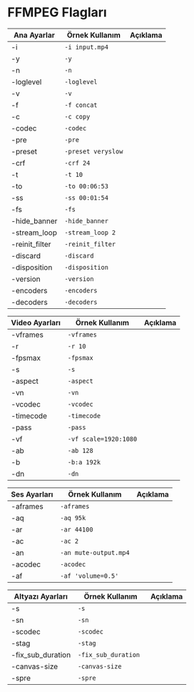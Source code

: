 # FFMPEG Flagları
| Ana Ayarlar    | Örnek Kullanım     | Açıklama |
|----------------|--------------------|----------|
| -i             | `-i input.mp4`     |          |
| -y             | `-y`               |          |
| -n             | `-n`               |          |
| -loglevel      | `-loglevel `       |          |
| -v             | `-v `              |          |
| -f             | `-f concat`        |          |
| -c             | `-c copy`          |          |
| -codec         | `-codec `          |          | 
| -pre           | `-pre `            |          |
| -preset        | `-preset veryslow` |          |
| -crf           | `-crf 24`          |          |
| -t             | `-t 10`            |          |
| -to            | `-to 00:06:53`     |          |
| -ss            | `-ss 00:01:54`     |          |
| -fs            | `-fs `             |          |
| -hide_banner   | `-hide_banner `    |          |
| -stream_loop   | `-stream_loop 2`   |          | 
| -reinit_filter | `-reinit_filter `  |          |
| -discard       | `-discard `        |          |
| -disposition   | `-disposition `    |          |
| -version       | `-version `        |          |
| -encoders      | `-encoders `       |          |
| -decoders      | `-decoders `       |          |

| Video Ayarları | Örnek Kullanım        | Açıklama |
|----------------|-----------------------|----------|
| -vframes       | `-vframes `           |          |
| -r             | `-r 10`               |          |
| -fpsmax        | `-fpsmax `            |          |
| -s             | `-s `                 |          |
| -aspect        | `-aspect `            |          |
| -vn            | `-vn `                |          |
| -vcodec        | `-vcodec `            |          |
| -timecode      | `-timecode `          |          |
| -pass          | `-pass `              |          |
| -vf            | `-vf scale=1920:1080` |          |
| -ab            | `-ab 128`             |          |
| -b             | `-b:a 192k`           |          |
| -dn            | `-dn `                |          |

| Ses Ayarları | Örnek Kullanım        | Açıklama |
|--------------|-----------------------|----------|
| -aframes     | `-aframes `           |          |
| -aq          | `-aq 95k`             |          |
| -ar          | `-ar 44100`           |          |
| -ac          | `-ac 2`               |          |
| -an          | `-an mute-output.mp4` |          |
| -acodec      | `-acodec `            |          |
| -af          | `-af 'volume=0.5'`    |          |

| Altyazı Ayarları  | Örnek  Kullanım      | Açıklama |
|-------------------|----------------------|----------|
| -s                | `-s `                |          |
| -sn               | `-sn `               |          |
| -scodec           | `-scodec `           |          |
| -stag             | `-stag `             |          |
| -fix_sub_duration | `-fix_sub_duration ` |          |
| -canvas-size      | `-canvas-size `      |          |
| -spre             | `-spre `             |          |
